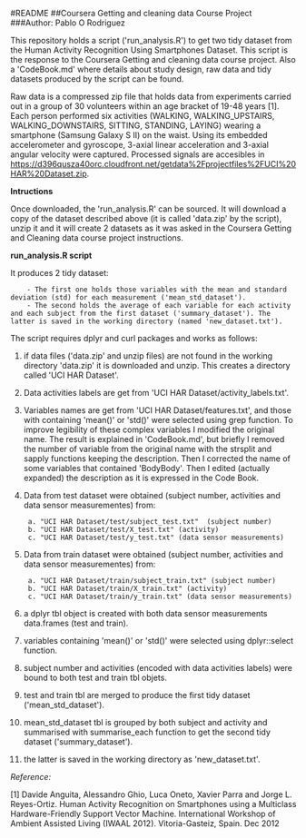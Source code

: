 #README
##Coursera Getting and cleaning data Course Project
###Author: Pablo O Rodriguez



This repository holds a script ('run_analysis.R') to get two tidy dataset from the Human Activity Recognition Using Smartphones Dataset. This script is the response to the Coursera Getting and cleaning data course project. Also a 'CodeBook.md' where details about study design, raw data and tidy datasets produced by the script can be found.

Raw data is a compressed zip file that holds data from experiments carried out in a group of 30 volunteers within an age bracket of 19-48 years [1]. Each person performed six activities (WALKING, WALKING_UPSTAIRS, WALKING_DOWNSTAIRS, SITTING, STANDING, LAYING) wearing a smartphone (Samsung Galaxy S II) on the waist. Using its embedded accelerometer and gyroscope, 3-axial linear acceleration and 3-axial angular velocity were captured. Processed signals are accesibles in https://d396qusza40orc.cloudfront.net/getdata%2Fprojectfiles%2FUCI%20HAR%20Dataset.zip.


**Intructions**

Once downloaded, the 'run_analysis.R' can be sourced. It will download a copy of the dataset described above (it is called 'data.zip' by the script), unzip it and it will create 2 datasets as it was asked in the Coursera Getting and Cleaning data course project instructions.

 

**run_analysis.R script** 

It produces 2 tidy dataset:

        - The first one holds those variables with the mean and standard deviation (std) for each measurement ('mean_std_dataset').
        - The second holds the average of each variable for each activity and each subject from the first dataset ('summary_dataset'). The latter is saved in the working directory (named 'new_dataset.txt'). 

The script requires dplyr and curl packages and works as follows:

1) if data files ('data.zip' and unzip files) are not found in the working directory 'data.zip' it is downloaded and unzip. This creates a directory called 'UCI HAR Dataset'.

2) Data activities labels are get from 'UCI HAR Dataset/activity_labels.txt'.

3) Variables names are get from 'UCI HAR Dataset/features.txt', and those with containing 'mean()' or 'std()' were selected using grep function. To improve legibility of these complex variables I modified the original name. The result is explained in 'CodeBook.md', but briefly I removed the number of variable from the original name with the strsplit and sapply functions keeping the description. Then I corrected the name of some variables that contained 'BodyBody'. Then I edited (actually expanded) the description as it is expressed in the Code Book.

4) Data from test dataset were obtained (subject number, activities and data sensor measurementes) from: 
        
        a. "UCI HAR Dataset/test/subject_test.txt"  (subject number)                       
        b. "UCI HAR Dataset/test/X_test.txt" (activity)                              
        c. "UCI HAR Dataset/test/y_test.txt" (data sensor measurements) 

5) Data from train dataset were obtained (subject number, activities and data sensor measurementes) from: 
        
        a. "UCI HAR Dataset/train/subject_train.txt" (subject number)                      
        b. "UCI HAR Dataset/train/X_train.txt" (activity)                            
        c. "UCI HAR Dataset/train/y_train.txt" (data sensor measurements)

6) a dplyr tbl object is created with both data sensor measurements data.frames (test and train).

7) variables containing 'mean()' or 'std()' were selected using dplyr::select function.

8) subject number and activities (encoded with data activities labels) were bound to both test and train tbl objets.

9) test and train tbl are merged to produce the first tidy dataset ('mean_std_dataset').

10) mean_std_dataset tbl is grouped by both subject and activity and summarised with summarise_each function to get the second tidy dataset ('summary_dataset').

11) the latter is saved in the working directory as 'new_dataset.txt'.






*Reference:*

[1] Davide Anguita, Alessandro Ghio, Luca Oneto, Xavier Parra and Jorge L. Reyes-Ortiz. Human Activity Recognition on Smartphones using a Multiclass Hardware-Friendly Support Vector Machine. International Workshop of Ambient Assisted Living (IWAAL 2012). Vitoria-Gasteiz, Spain. Dec 2012